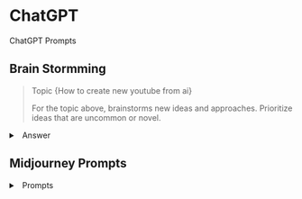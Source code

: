 # ChatGPT

ChatGPT Prompts

## Brain Stormming

> Topic {How to create new youtube from ai}
> 
> For the topic above, brainstorms new ideas and approaches. Prioritize ideas that are uncommon or novel.

<details>
  <summary> &nbsp Answer</summary>
<br/>
<p> 
1. Use an AI-powered video editing tool that can analyze existing YouTube content to identify trends and create new content that follows those trends.<br/>
2. Develop an AI model that can identify gaps in the market and generate new video concepts that have high potential for engagement.<br/>
3. Use natural language processing to analyze comments and feedback on existing videos and generate new video ideas based on popular topics or requests.<br/>
4. Create an AI-generated host or presenter that can produce original video content on a regular basis without human intervention.<br/>
5. Develop an AI-powered recommendation system that suggests new video topics based on user preferences and viewing history.<br/>
6. Use deep learning to create an AI model that can generate realistic, high-quality 3D animations for video content.<br/>
7. Create a chatbot that can engage with viewers in the comments section and generate new video ideas based on their feedback and suggestions.<br/>
8. Use computer vision to analyze footage from drones or other cameras to identify visually interesting locations or events for new video content.<br/>
9. Develop an AI system that can automatically generate and test different video titles and thumbnails to optimize click-through rates and engagement.<br/>
10. Use machine learning to analyze audience demographics and generate new video content tailored specifically to different groups.<br/>
</p>
</details>

## Midjourney Prompts

<details>
  <summary> &nbsp Prompts</summary>
<br/>

```
abc
```
  
</details>
